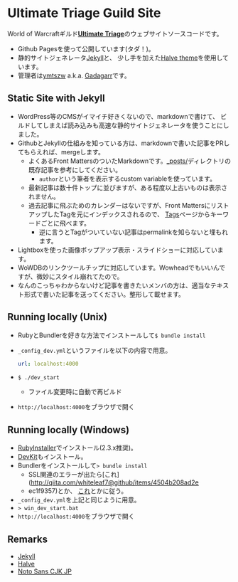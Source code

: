# Ultimate Triage Guild Site

World of Warcraftギルド[**Ultimate Triage**](http://www.utriage.net)のウェブサイトソースコードです。

- Github Pagesを使って公開しています(タダ！)。
- 静的サイトジェネレータ[Jekyll](http://jekyllrb.com/)と、
  少し手を加えた[Halve theme](https://github.com/TaylanTatli/Halve)を使用しています。
- 管理者は[ymtszw](https://github.com/ymtszw) a.k.a. [Gadagarr](https://twitter.com/gada_twt)です。

## Static Site with Jekyll

- WordPress等のCMSがイマイチ好きくないので、markdownで書けて、
  ビルドしてしまえば読み込みも高速な静的サイトジェネレータを使うことにしました。
- GithubとJekyllの仕組みを知っている方は、markdownで書いた記事をPRしてもらえれば、mergeします。
    - よくあるFront MattersのついたMarkdownです。[_posts/](./_posts)ディレクトリの既存記事を参考にしてください。
        - `author`という筆者を表示するcustom variableを使っています。
    - 最新記事は数十件トップに並びますが、ある程度以上古いものは表示されません。
    - 過去記事に飛ぶためのカレンダーはないですが、Front MattersにリストアップしたTagを元にインデックスされるので、
      [Tags](http://www.utriage.net/tags)ページからキーワードごとに飛べます。
        - 逆に言うとTagがついていない記事はpermalinkを知らないと埋もれます。
- Lightboxを使った画像ポップアップ表示・スライドショーに対応しています。
- WoWDBのリンクツールチップに対応しています。Wowheadでもいいんですが、微妙にスタイル崩れてたので。
- なんのこっちゃわからないけど記事を書きたいメンバの方は、適当なテキスト形式で書いた記事を送ってください。整形して載せます。

## Running locally (Unix)

- RubyとBundlerを好きな方法でインストールして`$ bundle install`
- `_config_dev.yml`というファイルを以下の内容で用意。

  ```yaml
  url: localhost:4000
  ```

- `$ ./dev_start`
    - ファイル変更時に自動で再ビルド
- `http://localhost:4000`をブラウザで開く

## Running locally (Windows)

- [RubyInstaller](http://rubyinstaller.org/)でインストール(2.3.x推奨)。
- [DevKit](http://rubyinstaller.org/add-ons/devkit/)もインストール。
- Bundlerをインストールして`> bundle install`
    - SSL関連のエラーが出たら[これ](http://qiita.com/whiteleaf7@github/items/4504b208ad2e
    - ec1f9357)とか、
      [これ](http://qiita.com/shimoju/items/394818b4989b94680aaf)とかに従う。
- `_config_dev.yml`を上記と同じように用意。
- `> win_dev_start.bat`
- `http://localhost:4000`をブラウザで開く

## Remarks
- [Jekyll](http://jekyllrb.com/)
- [Halve](https://github.com/TaylanTatli/Halve)
- [Noto Sans CJK JP](https://www.google.com/get/noto/#sans-jpan)
